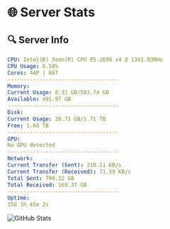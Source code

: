 # 🌐 Server Stats
## 🔍 Server Info
```yaml
CPU: Intel(R) Xeon(R) CPU E5-2699 v4 @ 1361.93MHz
CPU Usage: 6.50%
Cores: 44P | 88T
-----------------------------------
Memory:
Current Usage: 8.31 GB/503.74 GB
Available: 491.97 GB
-----------------------------------
Disk:
Current Usage: 28.71 GB/1.71 TB
Free: 1.60 TB
-----------------------------------
GPU:
No GPU detected
-----------------------------------
Network:
Current Transfer (Sent): 318.11 KB/s
Current Transfer (Received): 71.59 KB/s
Total Sent: 799.32 GB
Total Received: 169.37 GB
-----------------------------------
Uptime:
15d 1h 45m 2s
```
![GitHub Stats](https://img.shields.io/badge/Updated-2025-05-04_18:53:50-blue)
